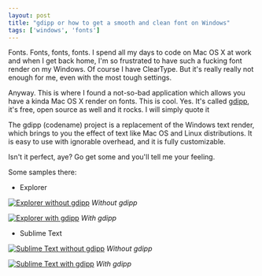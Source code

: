 ```yaml
---
layout: post
title: "gdipp or how to get a smooth and clean font on Windows"
tags: ['windows', 'fonts']
---
```

Fonts. Fonts, fonts, fonts. I spend all my days to code on Mac OS X at work and when I get back home, I'm so frustrated to have such a fucking font render on my Windows. Of course I have ClearType. But it's really really not enough for me, even with the most tough settings.

Anyway. This is where I found a not-so-bad application which allows you have a kinda Mac OS X render on fonts. This is cool. Yes. It's called [gdipp](http://code.google.com/p/gdipp/), it's free, open source as well and it rocks. I will simply quote it

  The gdipp (codename) project is a replacement of the Windows text render, which brings to you the effect of text like Mac OS and Linux distributions. It is easy to use with ignorable overhead, and it is fully customizable.

Isn't it perfect, aye? Go get some and you'll tell me your feeling.

Some samples there:

* Explorer

[![Explorer without gdipp]({{site.baseurl}}/medias/img/gdipp-explorer-off.png)]({{site.baseurl}}/medias/img/gdipp-explorer-off.png)
_Without gdipp_

[![Explorer with gdipp]({{site.baseurl}}/medias/img/gdipp-explorer-on.png)]({{site.baseurl}}/medias/img/gdipp-explorer-on.png)
_With gdipp_


* Sublime Text

[![Sublime Text without gdipp]({{site.baseurl}}/medias/img/gdipp-sublimetext-off.png)]({{site.baseurl}}/medias/img/gdipp-sublimetext-off.png)
_Without gdipp_

[![Sublime Text with gdipp]({{site.baseurl}}/medias/img/gdipp-sublimetext-on.png)]({{site.baseurl}}/medias/img/gdipp-sublimetext-on.png)
_With gdipp_